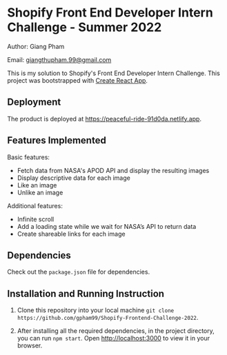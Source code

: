 # Shopify Front End Developer Intern Challenge - Summer 2022

Author: Giang Pham

Email: giangthupham.99@gmail.com

This is my solution to Shopify's Front End Developer Intern Challenge. This project was bootstrapped with [Create React App](https://github.com/facebook/create-react-app).

## Deployment
The product is deployed at https://peaceful-ride-91d0da.netlify.app.

## Features Implemented
Basic features:

* Fetch data from NASA's APOD API and display the resulting images
* Display descriptive data for each image
* Like an image
* Unlike an image

Additional features:

* Infinite scroll
* Add a loading state while we wait for NASA’s API to return data
* Create shareable links for each image

## Dependencies
Check out the `package.json` file for dependencies.

## Installation and Running Instruction
1. Clone this repository into your local machine `git clone https://github.com/gpham99/Shopify-Frontend-Challenge-2022`.

2. After installing all the required dependencies, in the project directory, you can run `npm start`.
Open [http://localhost:3000](http://localhost:3000) to view it in your browser.